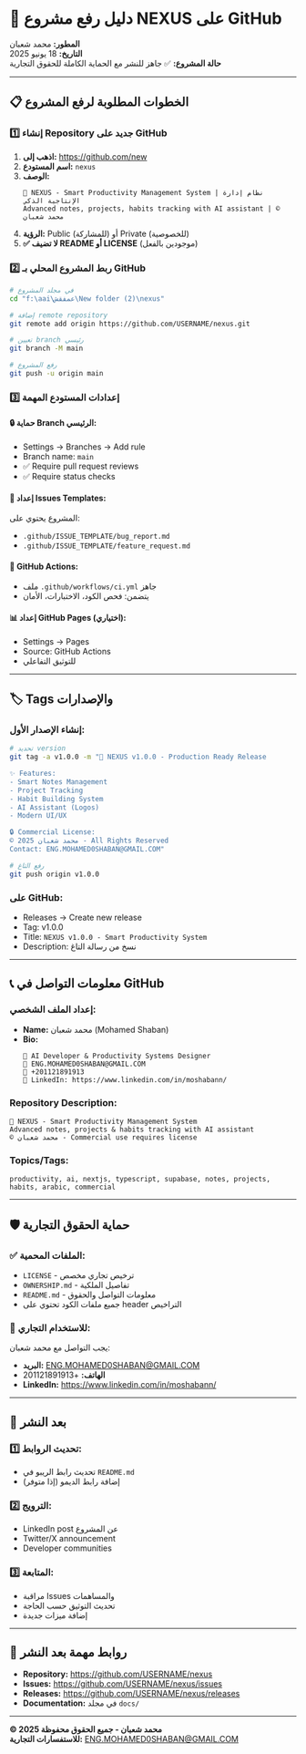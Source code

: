 # 🚀 دليل رفع مشروع NEXUS على GitHub

**المطور:** محمد شعبان  
**التاريخ:** 18 يونيو 2025  
**حالة المشروع:** ✅ جاهز للنشر مع الحماية الكاملة للحقوق التجارية

---

## 📋 الخطوات المطلوبة لرفع المشروع

### 1️⃣ إنشاء Repository جديد على GitHub

1. **اذهب إلى:** https://github.com/new
2. **اسم المستودع:** `nexus`
3. **الوصف:** 
   ```
   🌟 NEXUS - Smart Productivity Management System | نظام إدارة الإنتاجية الذكي
   Advanced notes, projects, habits tracking with AI assistant | © محمد شعبان
   ```
4. **الرؤية:** Public (للمشاركة) أو Private (للخصوصية)
5. **✅ لا تضيف README أو LICENSE** (موجودين بالفعل)

### 2️⃣ ربط المشروع المحلي بـ GitHub

```bash
# في مجلد المشروع
cd "f:\aai\عمفقش\New folder (2)\nexus"

# إضافة remote repository
git remote add origin https://github.com/USERNAME/nexus.git

# تعيين branch رئيسي
git branch -M main

# رفع المشروع
git push -u origin main
```

### 3️⃣ إعدادات المستودع المهمة

#### 🔒 **حماية Branch الرئيسي:**
- Settings → Branches → Add rule
- Branch name: `main`
- ✅ Require pull request reviews
- ✅ Require status checks

#### 📝 **إعداد Issues Templates:**
المشروع يحتوي على:
- `.github/ISSUE_TEMPLATE/bug_report.md`
- `.github/ISSUE_TEMPLATE/feature_request.md`

#### 🤖 **GitHub Actions:**
- ملف `.github/workflows/ci.yml` جاهز
- يتضمن: فحص الكود، الاختبارات، الأمان

#### 📊 **إعداد GitHub Pages (اختياري):**
- Settings → Pages
- Source: GitHub Actions
- للتوثيق التفاعلي

---

## 🏷️ Tags والإصدارات

### إنشاء الإصدار الأول:
```bash
# تحديد version
git tag -a v1.0.0 -m "🎉 NEXUS v1.0.0 - Production Ready Release

✨ Features:
- Smart Notes Management
- Project Tracking
- Habit Building System
- AI Assistant (Logos)
- Modern UI/UX

🔒 Commercial License:
© 2025 محمد شعبان - All Rights Reserved
Contact: ENG.MOHAMED0SHABAN@GMAIL.COM"

# رفع التاغ
git push origin v1.0.0
```

### على GitHub:
- Releases → Create new release
- Tag: v1.0.0
- Title: `NEXUS v1.0.0 - Smart Productivity System`
- Description: نسخ من رسالة التاغ

---

## 📞 معلومات التواصل في GitHub

### إعداد الملف الشخصي:
- **Name:** محمد شعبان (Mohamed Shaban)
- **Bio:** 
  ```
  🤖 AI Developer & Productivity Systems Designer
  📧 ENG.MOHAMED0SHABAN@GMAIL.COM
  📱 +201121891913
  🔗 LinkedIn: https://www.linkedin.com/in/moshabann/
  ```

### Repository Description:
```
🌟 NEXUS - Smart Productivity Management System
Advanced notes, projects & habits tracking with AI assistant
© محمد شعبان - Commercial use requires license
```

### Topics/Tags:
```
productivity, ai, nextjs, typescript, supabase, notes, projects, habits, arabic, commercial
```

---

## 🛡️ حماية الحقوق التجارية

### ✅ **الملفات المحمية:**
- `LICENSE` - ترخيص تجاري مخصص
- `OWNERSHIP.md` - تفاصيل الملكية
- `README.md` - معلومات التواصل والحقوق
- جميع ملفات الكود تحتوي على header التراخيص

### 📧 **للاستخدام التجاري:**
يجب التواصل مع محمد شعبان:
- **البريد:** ENG.MOHAMED0SHABAN@GMAIL.COM
- **الهاتف:** +201121891913
- **LinkedIn:** https://www.linkedin.com/in/moshabann/

---

## 🎯 بعد النشر

### 1️⃣ **تحديث الروابط:**
- تحديث رابط الريبو في `README.md`
- إضافة رابط الديمو (إذا متوفر)

### 2️⃣ **الترويج:**
- LinkedIn post عن المشروع
- Twitter/X announcement
- Developer communities

### 3️⃣ **المتابعة:**
- مراقبة Issues والمساهمات
- تحديث التوثيق حسب الحاجة
- إضافة ميزات جديدة

---

## 🔗 روابط مهمة بعد النشر

- **Repository:** https://github.com/USERNAME/nexus
- **Issues:** https://github.com/USERNAME/nexus/issues
- **Releases:** https://github.com/USERNAME/nexus/releases
- **Documentation:** في مجلد `docs/`

---

**© 2025 محمد شعبان - جميع الحقوق محفوظة**  
**للاستفسارات التجارية:** ENG.MOHAMED0SHABAN@GMAIL.COM
